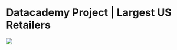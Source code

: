 # Datacademy Project | Largest US Retailers
[<img src="https://deepnote.com/buttons/launch-in-deepnote.svg">](https://deepnote.com/@iofabela/Datacademy-Project-or-Largest-US-Retailers-p3PJVGavQX-8PpaewzlIdA)